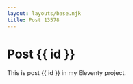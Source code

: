 ```yaml
---
layout: layouts/base.njk
title: Post 13578
---
```


# Post {{ id }}

This is post {{ id }} in my Eleventy project.
